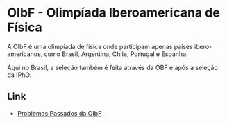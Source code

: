 # OIbF - Olimpíada Iberoamericana de Física

A OIbF é uma olimpíada de física onde participam apenas países ibero-americanos, como Brasil, Argentina, Chile, Portugal e Espanha.

Aqui no Brasil, a seleção também é feita através da OBF e após a seleção da IPhO.

## Link

- [Problemas Passados da OIbF](http://www.sbfisica.org.br/~oibf/enunciados-das-provas/)

